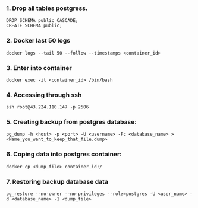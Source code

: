 ### 1. Drop all tables postgress.

```
DROP SCHEMA public CASCADE;
CREATE SCHEMA public;
```

### 2. Docker last 50 logs
```
docker logs --tail 50 --follow --timestamps <container_id>
```

### 3. Enter into container
```
docker exec -it <container_id> /bin/bash
```
### 4. Accessing through ssh
```
ssh root@43.224.110.147 -p 2506
```
### 5. Creating backup from postgres database:
```
pg_dump -h <host> -p <port> -U <username> -Fc <database_name> > <Name_you_want_to_keep_that_file.dump>

```
### 6. Coping data into postgres container:
```
docker cp <dump_file> container_id:/
```

### 7. Restoring backup database data
```
pg_restore --no-owner --no-privileges --role=postgres -U <user_name> -d <database_name> -1 <dump_file>
```

